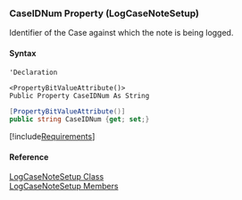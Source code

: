 ﻿### CaseIDNum Property (LogCaseNoteSetup)

Identifier of the Case against which the note is being logged.

#### Syntax

```vbnet
'Declaration

<PropertyBitValueAttribute()>
Public Property CaseIDNum As String
```

```csharp
[PropertyBitValueAttribute()]
public string CaseIDNum {get; set;}
```

[!include[Requirements](../partials/requirements.md)]

#### Reference

[LogCaseNoteSetup Class](FChoice.Toolkits.Clarify~FChoice.Toolkits.Clarify.Support.LogCaseNoteSetup.md)  
[LogCaseNoteSetup Members](FChoice.Toolkits.Clarify~FChoice.Toolkits.Clarify.Support.LogCaseNoteSetup_members.md)